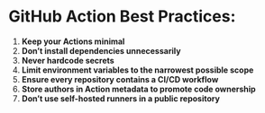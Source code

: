 # GitHub Action Best Practices:
1. **Keep your Actions minimal**
2. **Don’t install dependencies unnecessarily**
3. **Never hardcode secrets**
4. **Limit environment variables to the narrowest possible scope**
5. **Ensure every repository contains a CI/CD workflow**
6. **Store authors in Action metadata to promote code ownership**
7. **Don’t use self-hosted runners in a public repository**

